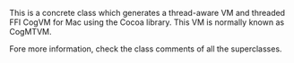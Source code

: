 This is a concrete class which generates a thread-aware VM and threaded FFI CogVM for Mac using the Cocoa library. This VM is normally known as CogMTVM.

Fore more information, check the class comments of all the superclasses.
